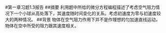 #第一章习题1.3报告
##摘要
 利用题中所给的微分方程编程描述了考虑空气阻力情况下一个小球从高处落下，其速度随时间变化的关系。考虑初速度为零与初速度较大的两种情况。
##背景
物体在空气阻力作用下并不是作理想的匀加速直线运动，物体在空中所受的阻力跟其速度相关。
##
